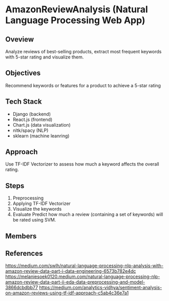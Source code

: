 # AmazonReviewAnalysis (Natural Language Processing Web App)


Oveview
---
Analyze reviews of best-selling products, extract most frequent keywords with 5-star rating and visualize them.


Objectives
---
Recommend keywords or features for a product to achieve a 5-star rating


Tech Stack
---
- Django (backend)
- React.js (frontend)
- Chart.js (data visualization)
- nltk/spacy (NLP)
- sklearn (machine leanring)


Approach
---
Use TF-IDF Vectorizer to assess how much a keyword affects the overall rating.


Steps
---
1. Preprocessing
2. Applying TF-IDF Vectorizer
3. Visualize the keywords
4. Evaluate
Predict how much a review (containing a set of keywords) will be rated using SVM.
 


Members
---



References
---
https://medium.com/swlh/natural-language-processing-nlp-analysis-with-amazon-review-data-part-i-data-engineering-6573b782e4dc
https://melaniesoek0120.medium.com/natural-language-processing-nlp-amazon-review-data-part-ii-eda-data-preprocessing-and-model-3866dcbdbb77
https://medium.com/analytics-vidhya/sentiment-analysis-on-amazon-reviews-using-tf-idf-approach-c5ab4c36e7a1


